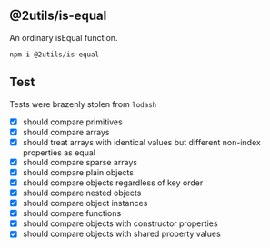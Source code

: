 ## @2utils/is-equal

An ordinary isEqual function.

```
npm i @2utils/is-equal
```

## Test
Tests were brazenly stolen from ```lodash```

- [x] should compare primitives
- [x] should compare arrays
- [x] should treat arrays with identical values but different non-index properties as equal
- [x] should compare sparse arrays
- [x] should compare plain objects
- [x] should compare objects regardless of key order
- [x] should compare nested objects
- [x] should compare object instances
- [x] should compare functions
- [x] should compare objects with constructor properties
- [x] should compare objects with shared property values

